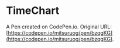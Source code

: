 # TimeChart

A Pen created on CodePen.io. Original URL: [https://codepen.io/mitsuruog/pen/bzqgKG](https://codepen.io/mitsuruog/pen/bzqgKG).

